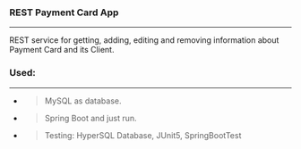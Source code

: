### REST Payment Card App

***

REST service for getting, adding, editing and removing information about Payment Card and its Client. 

### Used:

***
- > MySQL as database.

- > Spring Boot and just run.

- > Testing: HyperSQL Database, JUnit5, SpringBootTest

